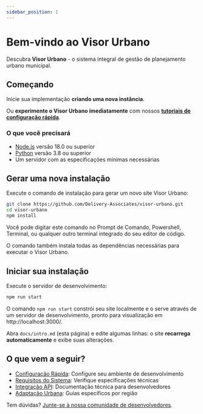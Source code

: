 ```yaml
---
sidebar_position: 1
---
```


# Bem-vindo ao Visor Urbano

Descubra **Visor Urbano** - o sistema integral de gestão de planejamento urbano municipal.

## Começando

Inicie sua implementação **criando uma nova instância**.

Ou **experimente o Visor Urbano imediatamente** com nossos **[tutoriais de configuração rápida](./getting-started/quick-setup.md)**.

### O que você precisará

- [Node.js](https://nodejs.org/en/download/) versão 18.0 ou superior
- [Python](https://python.org/downloads/) versão 3.8 ou superior
- Um servidor com as especificações mínimas necessárias

## Gerar uma nova instalação

Execute o comando de instalação para gerar um novo site Visor Urbano:

```bash
git clone https://github.com/Delivery-Associates/visor-urbano.git
cd visor-urbano
npm install
```

Você pode digitar este comando no Prompt de Comando, Powershell, Terminal, ou qualquer outro terminal integrado do seu editor de código.

O comando também instala todas as dependências necessárias para executar o Visor Urbano.

## Iniciar sua instalação

Execute o servidor de desenvolvimento:

```bash
npm run start
```

O comando `npm run start` constrói seu site localmente e o serve através de um servidor de desenvolvimento, pronto para visualização em http://localhost:3000/.

Abra `docs/intro.md` (esta página) e edite algumas linhas: o site **recarrega automaticamente** e exibe suas alterações.

## O que vem a seguir?

- [Configuração Rápida](./getting-started/quick-setup.md): Configure seu ambiente de desenvolvimento
- [Requisitos do Sistema](./getting-started/system-requirements.md): Verifique especificações técnicas
- [Integração API](./development/api-integration.md): Documentação técnica para desenvolvedores
- [Adaptação Urbana](./city-adaptation/integration-chile.md): Guias específicos por região

Tem dúvidas? [Junte-se à nossa comunidade de desenvolvedores](https://github.com/Delivery-Associates/visor-urbano/discussions).
